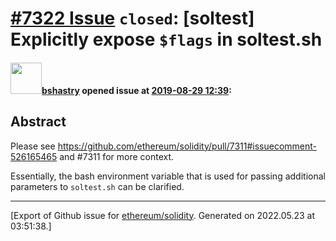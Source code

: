 # [\#7322 Issue](https://github.com/ethereum/solidity/issues/7322) `closed`: [soltest] Explicitly expose `$flags` in soltest.sh

#### <img src="https://avatars.githubusercontent.com/u/2388185?v=4" width="50">[bshastry](https://github.com/bshastry) opened issue at [2019-08-29 12:39](https://github.com/ethereum/solidity/issues/7322):

## Abstract

Please see https://github.com/ethereum/solidity/pull/7311#issuecomment-526165465 and #7311 for more context.

Essentially, the bash environment variable that is used for passing additional parameters to `soltest.sh` can be clarified.




-------------------------------------------------------------------------------



[Export of Github issue for [ethereum/solidity](https://github.com/ethereum/solidity). Generated on 2022.05.23 at 03:51:38.]
